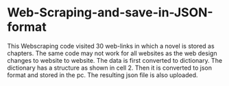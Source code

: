 # Web-Scraping-and-save-in-JSON-format
This Webscraping code visited 30 web-links in which a novel is stored as chapters.
The same code may not work for all websites as the web design changes to website to website.
The data is first converted to dictionary.
The dictionary has a structure as shown in cell 2.
Then it is converted to json format and stored in the pc.
The resulting json file is also uploaded.
